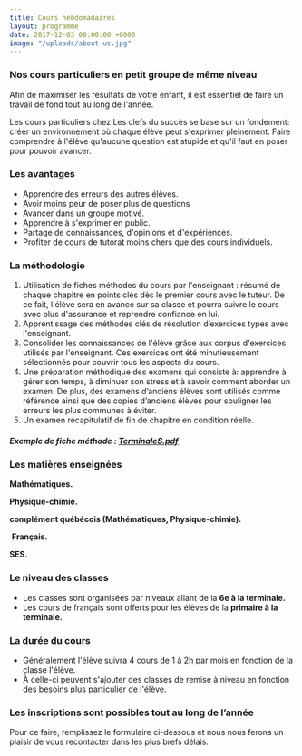 ```yaml
---
title: Cours hebdomadaires
layout: programme
date: 2017-12-03 00:00:00 +0000
image: "/uploads/about-us.jpg"
---
```

### Nos cours particuliers en petit groupe de même niveau

Afin de maximiser les résultats de votre enfant, il est essentiel de faire un travail de fond tout au long de l'année.

Les cours particuliers chez Les clefs du succès se base sur un fondement: créer un environnement où chaque élève peut s'exprimer pleinement. Faire comprendre à l'élève qu'aucune question est stupide et qu'il faut en poser pour pouvoir avancer. 

### Les avantages 

* Apprendre des erreurs des autres élèves.
* Avoir moins peur de poser plus de questions
* Avancer dans un groupe motivé.
* Apprendre à s'exprimer en public.
* Partage de connaissances, d'opinions et d'expériences. 
* Profiter de cours de tutorat moins chers que des cours individuels.

### La méthodologie

1. Utilisation de fiches méthodes du cours par l'enseignant : résumé de chaque chapitre en points clés dès le premier cours avec le tuteur. De ce fait, l'élève sera en avance sur sa classe et pourra suivre le cours avec plus d'assurance et reprendre confiance en lui.
2. Apprentissage des méthodes clés de résolution d’exercices types avec l'enseignant.
3. Consolider les connaissances de l'élève grâce aux corpus d'exercices utilisés par l'enseignant. Ces exercices ont été minutieusement sélectionnés pour couvrir tous les aspects du cours.
4. Une préparation méthodique des examens qui consiste à: apprendre à gérer son temps, à diminuer son stress et à savoir comment aborder un examen. De plus, des examens d’anciens élèves sont utilisés comme référence ainsi que des copies d’anciens élèves pour souligner les erreurs les plus communes à éviter.
5. Un examen récapitulatif de fin de chapitre en condition réelle.

##### Exemple de fiche méthode : [TerminaleS.pdf](/uploads/TerminaleS.pdf "TerminaleS.pdf")

### Les matières enseignées

**Mathématiques.**

 **Physique-chimie.**

**complément québécois (Mathématiques, Physique-chimie).**

 **Français.**

**SES.**

### Le niveau des classes

* Les classes sont organisées par niveaux allant de la **6e à la terminale.**
* Les cours de français sont offerts pour les élèves de la **primaire à la terminale.**

### La durée du cours

* Généralement l'élève suivra 4 cours de 1 à 2h par mois en fonction de la classe l'élève.
* À celle-ci peuvent s'ajouter des classes de remise à niveau  en fonction des besoins plus particulier de l'élève.

### **Les inscriptions sont possibles tout au long de l’année**

Pour ce faire, remplissez le formulaire ci-dessous et nous nous ferons un plaisir de vous recontacter dans les plus brefs délais.
